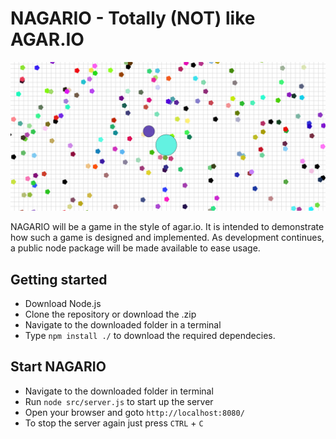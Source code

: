 # NAGARIO - Totally (NOT) like AGAR.IO

![screenshot](https://github.com/FlorianPusse/NAGARIO/blob/master/docs/images/game.png)

NAGARIO will be a game in the style of agar.io. It is intended to demonstrate how such a game is designed and implemented. As development continues, a public node package will be made available to ease usage.

## Getting started

 - Download Node.js
 - Clone the repository or download the .zip
 - Navigate to the downloaded folder in a terminal
 - Type `npm install ./` to download the required dependecies.
 
 ## Start NAGARIO
 
 - Navigate to the downloaded folder in terminal
 - Run `node src/server.js` to start up the server
 - Open your browser and goto `http://localhost:8080/`
 - To stop the server again just press `CTRL` + `C`
